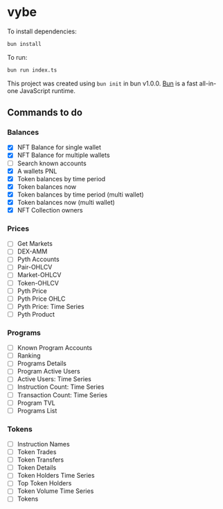 # vybe

To install dependencies:

```bash
bun install
```

To run:

```bash
bun run index.ts
```

This project was created using `bun init` in bun v1.0.0. [Bun](https://bun.sh) is a fast all-in-one JavaScript runtime.

## Commands to do

### Balances

- [x] NFT Balance for single wallet 
- [x] NFT Balance for multiple wallets
- [ ] Search known accounts
- [x] A wallets PNL
- [x] Token balances by time period
- [x] Token balances now
- [x] Token balances by time period (multi wallet)
- [x] Token balances now (multi wallet)
- [x] NFT Collection owners

### Prices

- [ ] Get Markets
- [ ] DEX-AMM
- [ ] Pyth Accounts
- [ ] Pair-OHLCV
- [ ] Market-OHLCV
- [ ] Token-OHLCV
- [ ] Pyth Price
- [ ] Pyth Price OHLC
- [ ] Pyth Price: Time Series
- [ ] Pyth Product

### Programs

- [ ] Known Program Accounts
- [ ] Ranking
- [ ] Programs Details
- [ ] Program Active Users
- [ ] Active Users: Time Series
- [ ] Instruction Count: Time Series
- [ ] Transaction Count: Time Series
- [ ] Program TVL
- [ ] Programs List

### Tokens

- [ ] Instruction Names
- [ ] Token Trades
- [ ] Token Transfers
- [ ] Token Details
- [ ] Token Holders Time Series
- [ ] Top Token Holders
- [ ] Token Volume Time Series
- [ ] Tokens